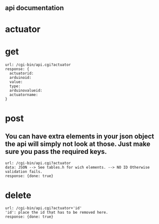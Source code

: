 ## api documentation

# actuator
  # get
    url: /cgi-bin/api.cgi?actuator
    response: {
      actuatorid:
      arduinoid:
      value:
      type:
      arduinovalueid:
      actuatorname:
    }

  # post
  ## You can have extra elements in your json object the api will simply not look at those. Just make sure you pass the required keys.
    url: /cgi-bin/api.cgi?actuator
    data: JSON --> See tables.h for wich elements. --> NO ID Otherwise validation fails.     
    response: {done: true}

  # delete
    url: /cgi-bin/api.cgi?actuator+'id'
    'id': place the id that has to be removed here.
    response: {done: true} 